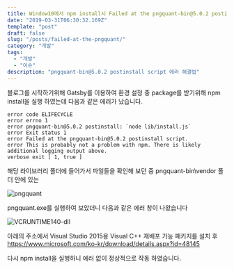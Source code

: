 ```yaml
---
title: Window10에서 npm install시 Failed at the pngquant-bin@5.0.2 postinstall script 에러가 나는 경우 해결법
date: "2019-03-31T06:30:32.169Z"
template: "post"
draft: false
slug: "/posts/failed-at-the-pngquant/"
category: "개발"
tags:
  - "개발"
  - "이슈"
description: "pngquant-bin@5.0.2 postinstall script 에러 해결법"
---
```


블로그를 시작하기위해 Gatsby를 이용하여 환경 설정 중
package를 받기위해 npm install을 실행 하였는데 다음과 같은 에러가 났습니다.

```tsx
error code ELIFECYCLE
error errno 1
error pngquant-bin@5.0.2 postinstall: `node lib/install.js`
error Exit status 1
error Failed at the pngquant-bin@5.0.2 postinstall script.
error This is probably not a problem with npm. There is likely additional logging output above.
verbose exit [ 1, true ]
```

해당 라이브러리 폴더에 들어가서 파일들을 확인해 보던 중
pngquant-bin\vendor 폴더 안에 있는

![pngquant](/media/pngquant.PNG)

pngquant.exe를 실행하여 보았더니 다음과 같은 에러 창이 나왔습니다

![VCRUNTIME140-dll](/media/VCRUNTIME140-dll.PNG)

아래의 주소에서 Visual Studio 2015용 Visual C++ 재배포 가능 패키지를 설치 후
https://www.microsoft.com/ko-kr/download/details.aspx?id=48145

다시 npm install을 실행하니 에러 없이 정상적으로 작동 하였습니다.
